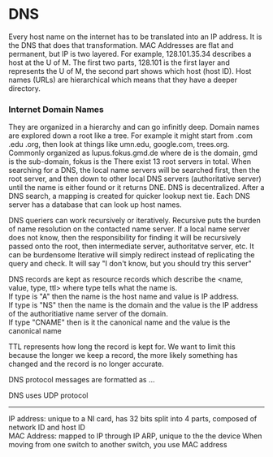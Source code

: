 # DNS
Every host name on the internet has to be translated into an IP address. It is the DNS that does that transformation. 
MAC Addresses are flat and permanent, but IP is two layered. For example, 128.101.35.34 describes a host at the U of M. The first two parts, 128.101 is the first layer and represents the U of M, the second part shows which host (host ID). Host names (URLs) are hierarchical which means that they have a deeper directory. 

### Internet Domain Names
They are organized in a hierarchy and can go infinitly deep. Domain names are explored down a root like a tree. For example it might start from .com .edu .org, then look at things like umn.edu, google.com, trees.org.  Commonly organized as 
lupus.fokus.gmd.de where de is the domain, gmd is the sub-domain, fokus is the 
There exist 13 root servers in total. When searching for a DNS, the local name servers will be searched first, then the root server, and then down to other local DNS servers (authoritative server) until the name is either found or it returns DNE. DNS is decentralized. After a DNS search, a mapping is created for quicker lookup next tie. Each DNS server has a database that can look up host names.  

DNS queriers can work recursively or iteratively. Recursive puts the burden of name resolution on the contacted name server. If a local name server does not know, then the responsibility for finding it will be recursively passed onto the root, then intermediate server, authoritatve server, etc. It can be burdensome
Iterative will simply redirect instead of replicating the query and check. It will say "I don't know, but you should try this server"  

DNS records are kept as resource records which describe the <name, value, type, ttl> where type tells what the name is.  
If type is "A" then the name is the host name and value is IP address.  
If type is "NS" then the name is the domain and the value is the IP address of the authoritiative name server of the domain.  
If type "CNAME" then is it the canonical name and the value is the canonical name

TTL represents how long the record is kept for. We want to limit this because the longer we keep a record, the more likely something has changed and the record is no longer accurate. 

DNS protocol messages are formatted as ...

DNS uses UDP protocol 

---
IP address: unique to a NI card, has 32 bits split into 4 parts, composed of network ID and host ID  
MAC Address: mapped to IP through IP ARP, unique to the the device  When moving from one switch to another switch, you use MAC address
